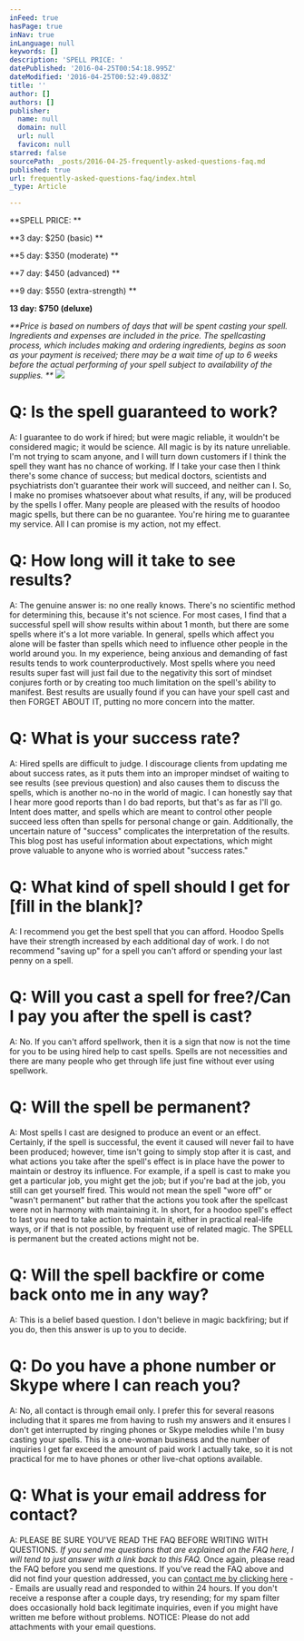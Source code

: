 ```yaml
---
inFeed: true
hasPage: true
inNav: true
inLanguage: null
keywords: []
description: 'SPELL PRICE: '
datePublished: '2016-04-25T00:54:18.995Z'
dateModified: '2016-04-25T00:52:49.083Z'
title: ''
author: []
authors: []
publisher:
  name: null
  domain: null
  url: null
  favicon: null
starred: false
sourcePath: _posts/2016-04-25-frequently-asked-questions-faq.md
published: true
url: frequently-asked-questions-faq/index.html
_type: Article

---
```

**SPELL PRICE: **

**3 day: $250 (basic) **

**5 day: $350 (moderate) **

**7 day: $450 (advanced) **

**9 day: $550 (extra-strength) **

**13 day: $750 (deluxe)**

_**Price is based on numbers of days that will be spent casting your spell. Ingredients and expenses are included in the price. The spellcasting process, which includes making and ordering ingredients, begins as soon as your payment is received; there may be a wait time of up to 6 weeks before the actual performing of your spell subject to availability of the supplies. **_
![](https://the-grid-user-content.s3-us-west-2.amazonaws.com/22f12a60-62c5-49ef-84ca-5869f633433a.jpg)

# Q: Is the spell guaranteed to work? 

A: I guarantee to do work if hired; but were magic reliable, it wouldn't be considered magic; it would be science. All magic is by its nature unreliable. I'm not trying to scam anyone, and I will turn down customers if I think the spell they want has no chance of working. If I take your case then I think there's some chance of success; but medical doctors, scientists and psychiatrists don't guarantee their work will succeed, and neither can I. So, I make no promises whatsoever about what results, if any, will be produced by the spells I offer. Many people are pleased with the results of hoodoo magic spells, but there can be no guarantee. You're hiring me to guarantee my service. All I can promise is my action, not my effect. 

# Q: How long will it take to see results? 

A: The genuine answer is: no one really knows. There's no scientific method for determining this, because it's not science. For most cases, I find that a successful spell will show results within about 1 month, but there are some spells where it's a lot more variable. In general, spells which affect you alone will be faster than spells which need to influence other people in the world around you. In my experience, being anxious and demanding of fast results tends to work counterproductively. Most spells where you need results super fast will just fail due to the negativity this sort of mindset conjures forth or by creating too much limitation on the spell's ability to manifest. Best results are usually found if you can have your spell cast and then FORGET ABOUT IT, putting no more concern into the matter. 

# Q: What is your success rate? 

A: Hired spells are difficult to judge. I discourage clients from updating me about success rates, as it puts them into an improper mindset of waiting to see results (see previous question) and also causes them to discuss the spells, which is another no-no in the world of magic. I can honestly say that I hear more good reports than I do bad reports, but that's as far as I'll go. Intent does matter, and spells which are meant to control other people succeed less often than spells for personal change or gain. Additionally, the uncertain nature of "success" complicates the interpretation of the results. This blog post has useful information about expectations, which might prove valuable to anyone who is worried about "success rates." 

# Q: What kind of spell should I get for \[fill in the blank\]? 

A: I recommend you get the best spell that you can afford. Hoodoo Spells have their strength increased by each additional day of work. I do not recommend "saving up" for a spell you can't afford or spending your last penny on a spell. 

# Q: Will you cast a spell for free?/Can I pay you after the spell is cast? 

A: No. If you can't afford spellwork, then it is a sign that now is not the time for you to be using hired help to cast spells. Spells are not necessities and there are many people who get through life just fine without ever using spellwork. 

# Q: Will the spell be permanent? 

A: Most spells I cast are designed to produce an event or an effect. Certainly, if the spell is successful, the event it caused will never fail to have been produced; however, time isn't going to simply stop after it is cast, and what actions you take after the spell's effect is in place have the power to maintain or destroy its influence. For example, if a spell is cast to make you get a particular job, you might get the job; but if you're bad at the job, you still can get yourself fired. This would not mean the spell "wore off" or "wasn't permanent" but rather that the actions you took after the spellcast were not in harmony with maintaining it. In short, for a hoodoo spell's effect to last you need to take action to maintain it, either in practical real-life ways, or if that is not possible, by frequent use of related magic. The SPELL is permanent but the created actions might not be. 

# Q: Will the spell backfire or come back onto me in any way? 

A: This is a belief based question. I don't believe in magic backfiring; but if you do, then this answer is up to you to decide. 

# Q: Do you have a phone number or Skype where I can reach you? 

A: No, all contact is through email only. I prefer this for several reasons including that it spares me from having to rush my answers and it ensures I don't get interrupted by ringing phones or Skype melodies while I'm busy casting your spells. This is a one-woman business and the number of inquiries I get far exceed the amount of paid work I actually take, so it is not practical for me to have phones or other live-chat options available. 

# Q: What is your email address for contact? 

A: PLEASE BE SURE YOU'VE READ THE FAQ BEFORE WRITING WITH QUESTIONS. _If you send me questions that are explained on the FAQ here, I will tend to just answer with a link back to this FAQ._ Once again, please read the FAQ before you send me questions. If you've read the FAQ above and did not find your question addressed, you can [contact me by clicking here][0] -- Emails are usually read and responded to within 24 hours. If you don't receive a response after a couple days, try resending; for my spam filter does occasionally hold back legitimate inquiries, even if you might have written me before without problems. NOTICE: Please do not add attachments with your email questions.

[0]: mailto:taliastarot@gmail.com